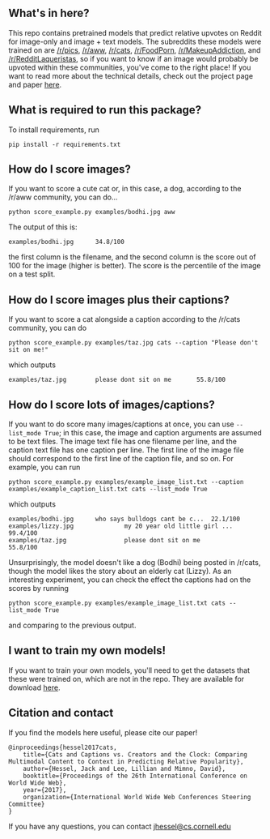 ## What's in here?

This repo contains pretrained models that predict relative upvotes on
Reddit for image-only and image + text models. The subreddits these
models were trained on are [/r/pics](https://www.reddit.com/r/pics/),
[/r/aww](https://www.reddit.com/r/aww/),
[/r/cats](https://www.reddit.com/r/cats/),
[/r/FoodPorn](https://www.reddit.com/r/FoodPorn/),
[/r/MakeupAddiction](https://www.reddit.com/r/MakeupAddiction/), and
[/r/RedditLaqueristas](https://www.reddit.com/r/RedditLaqueristas/),
so if you want to know if an image would probably be upvoted within
these communities, you've come to the right place! If you want to read
more about the technical details, check out the project page and paper
[here](https://www.cs.cornell.edu/~jhessel/cats/cats.html).

## What is required to run this package?

To install requirements, run

```
pip install -r requirements.txt
```

## How do I score images?

If you want to score a cute cat or, in this case, a dog, according to
the /r/aww community, you can do...

```
python score_example.py examples/bodhi.jpg aww
```

The output of this is:
```
examples/bodhi.jpg		34.8/100
```

the first column is the filename, and the second column is the score
out of 100 for the image (higher is better). The score is the
percentile of the image on a test split.

## How do I score images plus their captions?

If you want to score a cat alongside a caption according to the
/r/cats community, you can do

```
python score_example.py examples/taz.jpg cats --caption "Please don't sit on me!"
```

which outputs
```
examples/taz.jpg		please dont sit on me		55.8/100
```

## How do I score lots of images/captions?

If you want to do score many images/captions at once, you can use
`--list_mode True`; in this case, the image and caption arguments are
assumed to be text files. The image text file has one filename per
line, and the caption text file has one caption per line. The first
line of the image file should correspond to the first line of the
caption file, and so on. For example, you can run

```
python score_example.py examples/example_image_list.txt --caption examples/example_caption_list.txt cats --list_mode True
```

which outputs
```
examples/bodhi.jpg		who says bulldogs cant be c...	22.1/100
examples/lizzy.jpg            	my 20 year old little girl ...	99.4/100
examples/taz.jpg              	please dont sit on me         	55.8/100
```

Unsurprisingly, the model doesn't like a dog (Bodhi) being posted in
/r/cats, though the model likes the story about an elderly cat
(Lizzy). As an interesting experiment, you can check the effect the
captions had on the scores by running

```
python score_example.py examples/example_image_list.txt cats --list_mode True
```

and comparing to the previous output.

## I want to train my own models!

If you want to train your own models, you'll need to get the datasets
that these were trained on, which are not in the repo. They are
available for download
[here](https://www.cs.cornell.edu/~jhessel/cats/cats.html).

## Citation and contact

If you find the models here useful, please cite our paper!

```
@inproceedings{hessel2017cats,
	title={Cats and Captions vs. Creators and the Clock: Comparing Multimodal Content to Context in Predicting Relative Popularity},
	author={Hessel, Jack and Lee, Lillian and Mimno, David},
	booktitle={Proceedings of the 26th International Conference on World Wide Web},
	year={2017},
	organization={International World Wide Web Conferences Steering Committee}
}
```

If you have any questions, you can contact jhessel@cs.cornell.edu